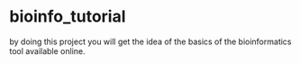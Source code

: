 # bioinfo_tutorial
by doing this project you will get the idea of the basics of the bioinformatics tool available online.
